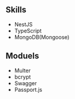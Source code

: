 ## Skills

- NestJS
- TypeScript
- MongoDB(Mongoose)

## Moduels

- Multer
- bcrypt
- Swagger
- Passport.js
